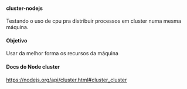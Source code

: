 #### cluster-nodejs

Testando o uso de cpu pra distribuir processos em cluster numa mesma máquina.

#### Objetivo

Usar da melhor forma os recursos da máquina



#### Docs do Node cluster

https://nodejs.org/api/cluster.html#cluster_cluster
